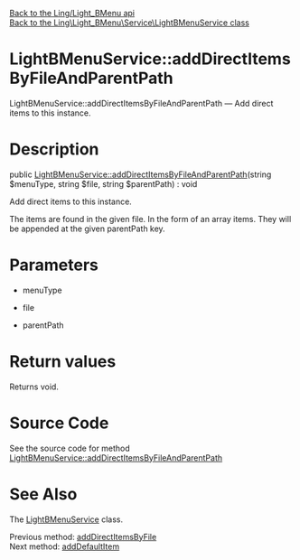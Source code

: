 [Back to the Ling/Light_BMenu api](https://github.com/lingtalfi/Light_BMenu/blob/master/doc/api/Ling/Light_BMenu.md)<br>
[Back to the Ling\Light_BMenu\Service\LightBMenuService class](https://github.com/lingtalfi/Light_BMenu/blob/master/doc/api/Ling/Light_BMenu/Service/LightBMenuService.md)


LightBMenuService::addDirectItemsByFileAndParentPath
================



LightBMenuService::addDirectItemsByFileAndParentPath — Add direct items to this instance.




Description
================


public [LightBMenuService::addDirectItemsByFileAndParentPath](https://github.com/lingtalfi/Light_BMenu/blob/master/doc/api/Ling/Light_BMenu/Service/LightBMenuService/addDirectItemsByFileAndParentPath.md)(string $menuType, string $file, string $parentPath) : void




Add direct items to this instance.

The items are found in the given file.
In the form of an array items.
They will be appended at the given parentPath key.




Parameters
================


- menuType

    

- file

    

- parentPath

    


Return values
================

Returns void.








Source Code
===========
See the source code for method [LightBMenuService::addDirectItemsByFileAndParentPath](https://github.com/lingtalfi/Light_BMenu/blob/master/Service/LightBMenuService.php#L235-L245)


See Also
================

The [LightBMenuService](https://github.com/lingtalfi/Light_BMenu/blob/master/doc/api/Ling/Light_BMenu/Service/LightBMenuService.md) class.

Previous method: [addDirectItemsByFile](https://github.com/lingtalfi/Light_BMenu/blob/master/doc/api/Ling/Light_BMenu/Service/LightBMenuService/addDirectItemsByFile.md)<br>Next method: [addDefaultItem](https://github.com/lingtalfi/Light_BMenu/blob/master/doc/api/Ling/Light_BMenu/Service/LightBMenuService/addDefaultItem.md)<br>

